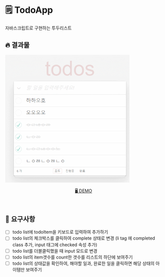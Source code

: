# 🗒️ TodoApp
자바스크립트로 구현하는 투두리스트
<br/>

## 🔥 결과물
<p align="middle"></p>
    <img width="400" src="todoapp.gif">
</p>

<p align="middle">
  <a href="https://dalcon10028.github.io/Tutoring21-2-TodoApp/">🖥️ DEMO</a>
</p>

<br/>

## 🎯 요구사항

- [ ]  todo list에 todoItem을 키보드로 입력하여 추가하기
- [ ]  todo list의 체크박스를 클릭하여 complete 상태로 변경 (li tag 에 completed class 추가, input 태그에 checked 속성 추가)
- [ ]  todo list를 더블클릭했을 때 input 모드로 변경
- [ ]  todo list의 item갯수를 count한 갯수를 리스트의 하단에 보여주기
- [ ]  todo list의 상태값을 확인하여, 해야할 일과, 완료한 일을 클릭하면 해당 상태의 아이템만 보여주기